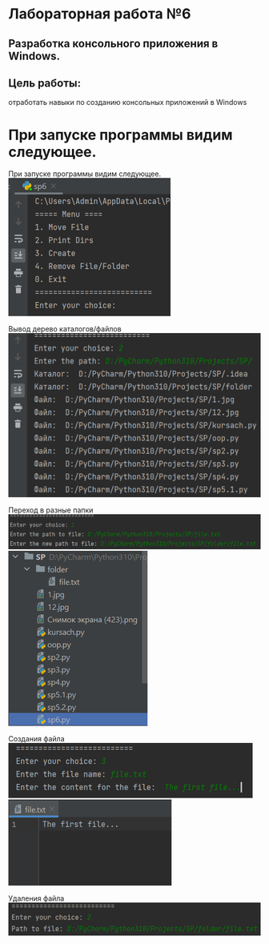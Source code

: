# Лабораторная работа №6

## Разработка консольного приложения в Windows.

## Цель работы:

отработать навыки по созданию консольных приложений в Windows

# При запуске программы видим следующее.

При запуске программы видим следующее.
![image](./images/menu.png)

Вывод дерево каталогов/файлов
![image](./images/print.png)

Переход в разные папки
![image](<./images/move(0).png>)
![image](<./images/move(1).png>)

Создания файла
![image](./images/file.png)
![image](<./images/file(1).png>)

Удаления файла
![image](./images/del.png)
